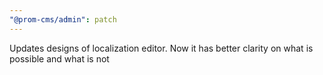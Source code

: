 ```yaml
---
"@prom-cms/admin": patch
---
```


Updates designs of localization editor. Now it has better clarity on what is possible and what is not
